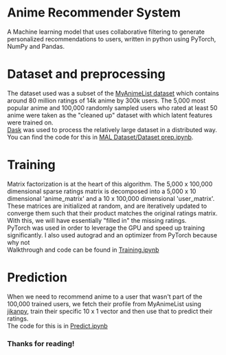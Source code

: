 # Anime Recommender System
 A Machine learning model that uses collaborative filtering to generate personalized recommendations to users, written in python using PyTorch, NumPy and Pandas.

# Dataset and preprocessing
The dataset used was a subset of the [MyAnimeList dataset](https://www.kaggle.com/azathoth42/myanimelist) which contains around 80 million ratings of 14k anime by 300k users. The 5,000 most popular anime and 100,000 randomly sampled users who rated at least 50 anime were taken as the "cleaned up" dataset with which latent features were trained on. <br>
[Dask](https://dask.org) was used to process the relatively large dataset in a distributed way. <br>
You can find the code for this in [MAL Dataset/Dataset prep.ipynb](https://github.com/greenfish8090/Anime-Recommender-System/blob/main/MAL%20Dataset/Dataset%20prep.ipynb).

# Training
Matrix factorization is at the heart of this algorithm. The 5,000 x 100,000 dimensional sparse ratings matrix is decomposed into a 5,000 x 10 dimensional 'anime_matrix' and a 10 x 100,000 dimensional 'user_matrix'. These matrices are initialized at random, and are iteratively updated to converge them such that their product matches the original ratings matrix. With this, we will have essentially "filled in" the missing ratings. <br>
PyTorch was used in order to leverage the GPU and speed up training significantly. I also used autograd and an optimizer from PyTorch because why not <br>
Walkthrough and code can be found in [Training.ipynb](https://github.com/greenfish8090/Anime-Recommender-System/blob/main/Training.ipynb)

# Prediction
When we need to recommend anime to a user that wasn't part of the 100,000 trained users, we fetch their profile from MyAnimeList using [jikanpy](https://github.com/abhinavk99/jikanpy), train their specific 10 x 1 vector and then use that to predict their ratings.<br>
The code for this is in [Predict.ipynb](https://github.com/greenfish8090/Anime-Recommender-System/blob/main/Predict.ipynb)

### Thanks for reading!
